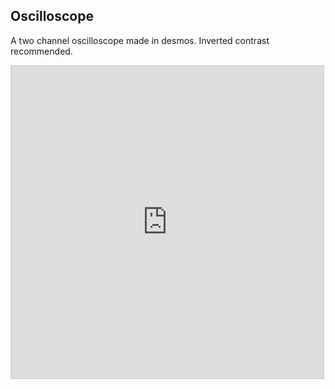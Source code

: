 ## Oscilloscope
<!-- META A two channel oscilloscope made in desmos. META -->

A two channel oscilloscope made in desmos. Inverted contrast recommended.

<iframe src="https://www.desmos.com/calculator/vfdbswn2wc?embed" width="500" height="500" style="border: 1px solid #ccc" frameborder=0></iframe>
<!-- LAST EDITED 1700434645 LAST EDITED-->